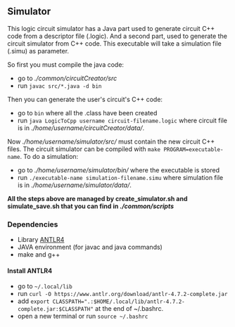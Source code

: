 ## Simulator

This logic circuit simulator has a Java part used to generate circuit C++ code from a descriptor file (.logic).
And a second part, used to generate the circuit simulator from C++ code. This executable will take a simulation file (.simu) as parameter.

So first you must compile the java code:
- go to *./common/circuitCreator/src*
- run `javac src/*.java -d bin`

Then you can generate the user's circuit's C++ code:
- go to `bin` where all the .class have been created
- run `java LogicToCpp username circuit-filename.logic` where circuit file is in *./home/username/circuitCreator/data/*.

Now *./home/username/simulator/src/* must contain the new circuit C++ files.
The circuit simulator can be compiled with `make PROGRAM=executable-name`.
To do a simulation:
- go to *./home/username/simulator/bin/* where the executable is stored
- run `./executable-name simulation-filename.simu` where simulation file is in *./home/username/simulator/data/*.

**All the steps above are managed by create_simulator.sh and simulate_save.sh that you can find in *./common/scripts***

### Dependencies
- Library [ANTLR4](https://www.antlr.org/)
- JAVA environment (for javac and java commands)
- make and g++

#### Install ANTLR4
- go to `~/.local/lib`
- run `curl -O https://www.antlr.org/download/antlr-4.7.2-complete.jar`
- add `export CLASSPATH=".:$HOME/.local/lib/antlr-4.7.2-complete.jar:$CLASSPATH"` at the end of ~/.bashrc.
- open a new terminal or run `source ~/.bashrc`
